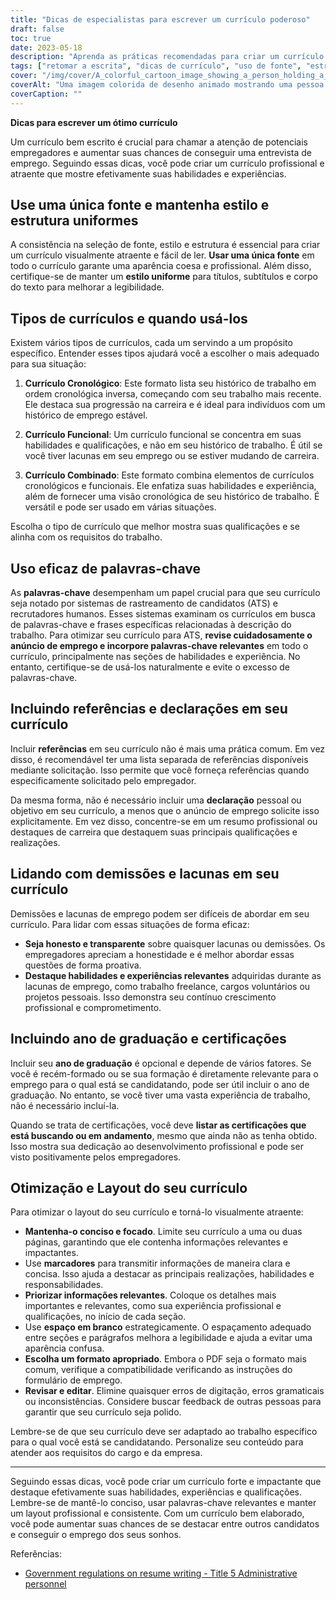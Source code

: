 ```yaml
---
title: "Dicas de especialistas para escrever um currículo poderoso"
draft: false
toc: true
date: 2023-05-18
description: "Aprenda as práticas recomendadas para criar um currículo eficaz, incluindo uso de fonte, tipos de currículo, otimização de palavras-chave, tratamento de lacunas e otimização de layout."
tags: ["retomar a escrita", "dicas de currículo", "uso de fonte", "estrutura de currículo", "tipos de currículo", "resumo cronológico", "currículo funcional", "resumo de combinação", "otimização de palavras-chave", "referências no curriculo", "declaração de currículo", "lidando com demissões", "lidar com lacunas no currículo", "ano de formatura no currículo", "listagem de certificações", "retomar o layout", "currículo conciso", "espaço em branco no currículo", "retomar a personalização", "Currículo profissional"]
cover: "/img/cover/A_colorful_cartoon_image_showing_a_person_holding_a_resume.png"
coverAlt: "Uma imagem colorida de desenho animado mostrando uma pessoa segurando um currículo com uma lupa, simbolizando a atenção aos detalhes na otimização do currículo."
coverCaption: ""
---
```


**Dicas para escrever um ótimo currículo**

Um currículo bem escrito é crucial para chamar a atenção de potenciais empregadores e aumentar suas chances de conseguir uma entrevista de emprego. Seguindo essas dicas, você pode criar um currículo profissional e atraente que mostre efetivamente suas habilidades e experiências.

## Use uma única fonte e mantenha estilo e estrutura uniformes

A consistência na seleção de fonte, estilo e estrutura é essencial para criar um currículo visualmente atraente e fácil de ler. **Usar uma única fonte** em todo o currículo garante uma aparência coesa e profissional. Além disso, certifique-se de manter um **estilo uniforme** para títulos, subtítulos e corpo do texto para melhorar a legibilidade.

## Tipos de currículos e quando usá-los

Existem vários tipos de currículos, cada um servindo a um propósito específico. Entender esses tipos ajudará você a escolher o mais adequado para sua situação:

1. **Currículo Cronológico**: Este formato lista seu histórico de trabalho em ordem cronológica inversa, começando com seu trabalho mais recente. Ele destaca sua progressão na carreira e é ideal para indivíduos com um histórico de emprego estável.

2. **Currículo Funcional**: Um currículo funcional se concentra em suas habilidades e qualificações, e não em seu histórico de trabalho. É útil se você tiver lacunas em seu emprego ou se estiver mudando de carreira.

3. **Currículo Combinado**: Este formato combina elementos de currículos cronológicos e funcionais. Ele enfatiza suas habilidades e experiência, além de fornecer uma visão cronológica de seu histórico de trabalho. É versátil e pode ser usado em várias situações.

Escolha o tipo de currículo que melhor mostra suas qualificações e se alinha com os requisitos do trabalho.

## Uso eficaz de palavras-chave

As **palavras-chave** desempenham um papel crucial para que seu currículo seja notado por sistemas de rastreamento de candidatos (ATS) e recrutadores humanos. Esses sistemas examinam os currículos em busca de palavras-chave e frases específicas relacionadas à descrição do trabalho. Para otimizar seu currículo para ATS, **revise cuidadosamente o anúncio de emprego e incorpore palavras-chave relevantes** em todo o currículo, principalmente nas seções de habilidades e experiência. No entanto, certifique-se de usá-los naturalmente e evite o excesso de palavras-chave.

## Incluindo referências e declarações em seu currículo

Incluir **referências** em seu currículo não é mais uma prática comum. Em vez disso, é recomendável ter uma lista separada de referências disponíveis mediante solicitação. Isso permite que você forneça referências quando especificamente solicitado pelo empregador.

Da mesma forma, não é necessário incluir uma **declaração** pessoal ou objetivo em seu currículo, a menos que o anúncio de emprego solicite isso explicitamente. Em vez disso, concentre-se em um resumo profissional ou destaques de carreira que destaquem suas principais qualificações e realizações.

## Lidando com demissões e lacunas em seu currículo

Demissões e lacunas de emprego podem ser difíceis de abordar em seu currículo. Para lidar com essas situações de forma eficaz:

- **Seja honesto e transparente** sobre quaisquer lacunas ou demissões. Os empregadores apreciam a honestidade e é melhor abordar essas questões de forma proativa.
- **Destaque habilidades e experiências relevantes** adquiridas durante as lacunas de emprego, como trabalho freelance, cargos voluntários ou projetos pessoais. Isso demonstra seu contínuo crescimento profissional e comprometimento.

## Incluindo ano de graduação e certificações

Incluir seu **ano de graduação** é opcional e depende de vários fatores. Se você é recém-formado ou se sua formação é diretamente relevante para o emprego para o qual está se candidatando, pode ser útil incluir o ano de graduação. No entanto, se você tiver uma vasta experiência de trabalho, não é necessário incluí-la.

Quando se trata de certificações, você deve **listar as certificações que está buscando ou em andamento**, mesmo que ainda não as tenha obtido. Isso mostra sua dedicação ao desenvolvimento profissional e pode ser visto positivamente pelos empregadores.

## Otimização e Layout do seu currículo

Para otimizar o layout do seu currículo e torná-lo visualmente atraente:

- **Mantenha-o conciso e focado**. Limite seu currículo a uma ou duas páginas, garantindo que ele contenha informações relevantes e impactantes.
- Use **marcadores** para transmitir informações de maneira clara e concisa. Isso ajuda a destacar as principais realizações, habilidades e responsabilidades.
- **Priorizar informações relevantes**. Coloque os detalhes mais importantes e relevantes, como sua experiência profissional e qualificações, no início de cada seção.
- Use **espaço em branco** estrategicamente. O espaçamento adequado entre seções e parágrafos melhora a legibilidade e ajuda a evitar uma aparência confusa.
- **Escolha um formato apropriado**. Embora o PDF seja o formato mais comum, verifique a compatibilidade verificando as instruções do formulário de emprego.
- **Revisar e editar**. Elimine quaisquer erros de digitação, erros gramaticais ou inconsistências. Considere buscar feedback de outras pessoas para garantir que seu currículo seja polido.

Lembre-se de que seu currículo deve ser adaptado ao trabalho específico para o qual você está se candidatando. Personalize seu conteúdo para atender aos requisitos do cargo e da empresa.

______

Seguindo essas dicas, você pode criar um currículo forte e impactante que destaque efetivamente suas habilidades, experiências e qualificações. Lembre-se de mantê-lo conciso, usar palavras-chave relevantes e manter um layout profissional e consistente. Com um currículo bem elaborado, você pode aumentar suas chances de se destacar entre outros candidatos e conseguir o emprego dos seus sonhos.

Referências:
- [Government regulations on resume writing - Title 5 Administrative personnel](https://www.govinfo.gov/content/pkg/CFR-2021-title5-vol1/pdf/CFR-2021-title5-vol1-chapI.pdf)

